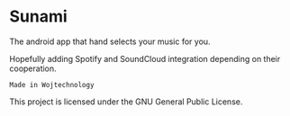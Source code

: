 # Sunami

The android app that hand selects your music for you.

Hopefully adding Spotify and SoundCloud integration depending on their cooperation.

```Made in Wojtechnology```

This project is licensed under the GNU General Public License.
